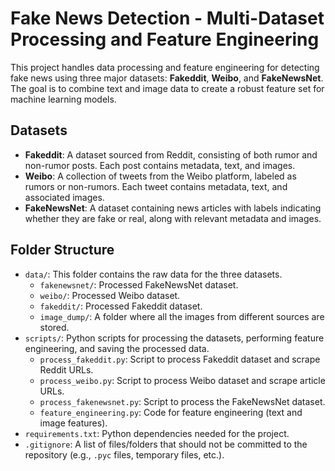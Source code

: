 # Fake News Detection - Multi-Dataset Processing and Feature Engineering

This project handles data processing and feature engineering for detecting fake news using three major datasets: **Fakeddit**, **Weibo**, and **FakeNewsNet**. The goal is to combine text and image data to create a robust feature set for machine learning models.

## Datasets
- **Fakeddit**: A dataset sourced from Reddit, consisting of both rumor and non-rumor posts. Each post contains metadata, text, and images.
- **Weibo**: A collection of tweets from the Weibo platform, labeled as rumors or non-rumors. Each tweet contains metadata, text, and associated images.
- **FakeNewsNet**: A dataset containing news articles with labels indicating whether they are fake or real, along with relevant metadata and images.

## Folder Structure
- `data/`: This folder contains the raw data for the three datasets.
    - `fakenewsnet/`: Processed FakeNewsNet dataset.
    - `weibo/`: Processed Weibo dataset.
    - `fakeddit/`: Processed Fakeddit dataset.
    - `image_dump/`: A folder where all the images from different sources are stored.
- `scripts/`: Python scripts for processing the datasets, performing feature engineering, and saving the processed data.
    - `process_fakeddit.py`: Script to process Fakeddit dataset and scrape Reddit URLs.
    - `process_weibo.py`: Script to process Weibo dataset and scrape article URLs.
    - `process_fakenewsnet.py`: Script to process the FakeNewsNet dataset.
    - `feature_engineering.py`: Code for feature engineering (text and image features).
- `requirements.txt`: Python dependencies needed for the project.
- `.gitignore`: A list of files/folders that should not be committed to the repository (e.g., `.pyc` files, temporary files, etc.).